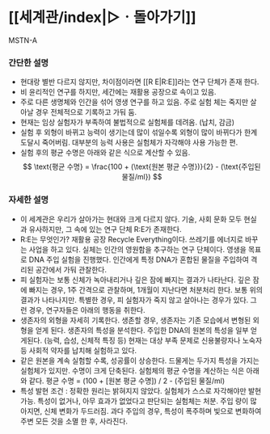 # [[세계관/index|▷ㆍ돌아가기]]
MSTN-A
### 간단한 설명
- 현대랑 별반 다르지 않지만, 차이점이라면 [[R E|R:E]]라는 연구 단체가 존재 한다.
- 비 윤리적인 연구를 하지만, 세간에는 재활용 공장으로 속이고 있음.
- 주로 다른 생명체와 인간을 섞어 영생 연구를 하고 있음. 주로 실험 체는 죽지만 살아날 경우 전체적으로 기록하고 가둬 둠.
- 현재는 임상 실험자가 부족하여 불법적으로 실험체를 데려옴. (납치, 감금)
- 실험 후 외형이 바뀌고 능력이 생기는데 많이 섞일수록 외형이 많이 바뀌다가 한계 도달시 죽어버림. 대부분의 능력 사용은 실험체가 자각해야 사용 가능한 편.
- 실험 후의 평균 수명은 아래와 같은 식으로 계산할 수 있음. $$
\text{평균 수명} = \frac{100 + (\text{원본 평균 수명})}{2} - (\text{주입된 물질/ml})
$$
### 자세한 설명
- 이 세계관은 우리가 살아가는 현대와 크게 다르지 않다. 기술, 사회 문화 모두 현실과 유사하지만, 그 속에 있는 연구 단체 R:E가 존재한다.
- R:E는 무엇인가? 재활용 공장 Recycle Everything이다. 쓰레기를 에너지로 바꾸는 사업을 하고 있다. 실체는 인간의 영원함을 추구하는 연구 단체이다. 영생을 목표로 DNA 주입 실험을 진행했다. 인간에게 특정 DNA가 혼합된 물질을 주입하여 격리된 공간에서 가둬 관찰한다.
- 피 실험자는 보통 신체가 녹아내리거나 깊은 잠에 빠지는 결과가 나타난다. 깊은 잠에 빠지는 경우, 1주 간격으로 관찰하며, 1개월이 지난다면 처분처리 한다. 보통 위의 결과가 나타나지만. 특별한 경우, 피 실험자가 죽지 않고 살아나는 경우가 있다. 그런 경우, 연구자들은 아래의 행동을 취한다.
- 생존자의 외형을 자세히 기록한다. 생존할 경우, 생존자는 기존 모습에서 변형된 외형을 얻게 된다. 생존자의 특성을 분석한다. 주입한 DNA의 원본의 특성을 일부 얻게된다. (능력, 습성, 신체적 특징 등) 현재는 대상 부족 문제로 신용불량자나 노숙자 등 사회적 약자를 납치해 실험하고 있다.
- 같은 원본을 계속 실험할 수록, 성공률이 상승한다. 드물게는 두가지 특성을 가지는 실험체가 있지만. 수명이 크게 단축된다. 실험체의 평균 수명을 계산하는 식은 아래와 같다. 평균 수명 = (100 + \[원본 평균 수명]) / 2 - (주입된 물질/ml)
- 특성 발현 조건 : 정확한 원리는 밝혀지지 않았다. 실험체가 스스로 자각해야만 발현 가능. 특성이 없거나, 아무 효과가 없었다고 판단되는 실험체는 처분. 주입 량이 많아지면, 신체 변화가 두드러짐. 과다 주입의 경우, 특성이 폭주하며 빛으로 변화하여 주변 모든 것을 소멸 한 후, 사라진다.